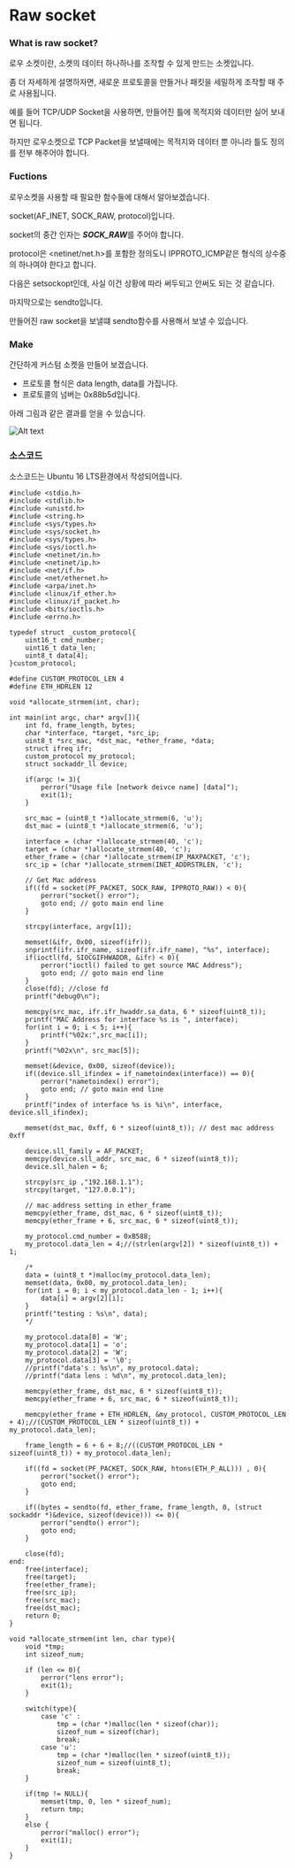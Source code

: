 # Raw socket
### What is raw socket?
로우 소켓이란, 소켓의 데이터 하나하나를 조작할 수 있게 만드는 소켓입니다.

좀 더 자세하게 설명하자면, 새로운 프로토콜을 만들거나 패킷을 세밀하게 조작할 때 주로 사용됩니다.

예를 들어 TCP/UDP Socket을 사용하면, 만들어진 틀에 목적지와 데이터만 실어 보내면 됩니다.

하지만 로우소켓으로 TCP Packet을 보낼때에는 목적지와 데이터 뿐 아니라 틀도 정의를 전부 해주어야 합니다.

### Fuctions
로우소켓을 사용할 때 필요한 함수들에 대해서 알아보겠습니다.

socket(AF_INET, SOCK_RAW, protocol)입니다.

socket의 중간 인자는 ***SOCK_RAW***를 주어야 합니다.

protocol은 <netinet/net.h>를 포함한 정의도니 IPPROTO_ICMP같은 형식의 상수중의 하나여야 한다고 합니다.

다음은 setsockopt인데, 사실 이건 상황에 따라 써두되고 안써도 되는 것 같습니다.

마지막으로는 sendto입니다.

만들어진 raw socket을 보낼떄 sendto함수를 사용해서 보낼 수 있습니다.

### Make

간단하게 커스텀 소켓을 만들어 보겠습니다.

- 프로토콜 형식은 data length, data를 가집니다.
- 프로토콜의 넘버는 0x88b5d입니다.

아래 그림과 같은 결과를 얻을 수 있습니다.

![Alt text](https://github.com/Funniest/RawSocket/blob/master/img/packet.png)

### 소스코드
소스코드는 Ubuntu 16 LTS환경에서 작성되어씁니다.

```
#include <stdio.h>
#include <stdlib.h>
#include <unistd.h>
#include <string.h>
#include <sys/types.h>
#include <sys/socket.h>
#include <sys/types.h>
#include <sys/ioctl.h>
#include <netinet/in.h>
#include <netinet/ip.h>
#include <net/if.h>
#include <net/ethernet.h>
#include <arpa/inet.h>
#include <linux/if_ether.h>
#include <linux/if_packet.h>
#include <bits/ioctls.h>
#include <errno.h>

typedef struct _custom_protocol{
	uint16_t cmd_number;
	uint16_t data_len;
	uint8_t data[4];
}custom_protocol;

#define CUSTOM_PROTOCOL_LEN 4
#define ETH_HDRLEN 12

void *allocate_strmem(int, char);

int main(int argc, char* argv[]){
	int fd, frame_length, bytes;
	char *interface, *target, *src_ip;
	uint8_t *src_mac, *dst_mac, *ether_frame, *data;
	struct ifreq ifr;
	custom_protocol my_protocol;
	struct sockaddr_ll device;

	if(argc != 3){
		perror("Usage file [network deivce name] [data]");
		exit(1);
	}

	src_mac = (uint8_t *)allocate_strmem(6, 'u');
	dst_mac = (uint8_t *)allocate_strmem(6, 'u');

	interface = (char *)allocate_strmem(40, 'c');
	target = (char *)allocate_strmem(40, 'c');
	ether_frame = (char *)allocate_strmem(IP_MAXPACKET, 'c');
	src_ip = (char *)allocate_strmem(INET_ADDRSTRLEN, 'c');
	
	// Get Mac address
	if((fd = socket(PF_PACKET, SOCK_RAW, IPPROTO_RAW)) < 0){
		perror("socket() error");
		goto end; // goto main end line
	}

	strcpy(interface, argv[1]);
	
	memset(&ifr, 0x00, sizeof(ifr));
	snprintf(ifr.ifr_name, sizeof(ifr.ifr_name), "%s", interface);
	if(ioctl(fd, SIOCGIFHWADDR, &ifr) < 0){
		perror("ioctl() failed to get source MAC Address");
		goto end; // goto main end line
	}
	close(fd); //close fd
	printf("debug0\n");

	memcpy(src_mac, ifr.ifr_hwaddr.sa_data, 6 * sizeof(uint8_t));
	printf("MAC Address for interface %s is ", interface);
	for(int i = 0; i < 5; i++){
		printf("%02x:",src_mac[i]);
	}
	printf("%02x\n", src_mac[5]);

	memset(&device, 0x00, sizeof(device));
	if((device.sll_ifindex = if_nametoindex(interface)) == 0){
		perror("nametoindex() error");
		goto end; // goto main end line
	}
	printf("index of interface %s is %i\n", interface, device.sll_ifindex);

	memset(dst_mac, 0xff, 6 * sizeof(uint8_t)); // dest mac address 0xff
	
	device.sll_family = AF_PACKET;
	memcpy(device.sll_addr, src_mac, 6 * sizeof(uint8_t));
	device.sll_halen = 6;

	strcpy(src_ip ,"192.168.1.1");
	strcpy(target, "127.0.0.1");
	
	// mac address setting in ether_frame
	memcpy(ether_frame, dst_mac, 6 * sizeof(uint8_t));
	memcpy(ether_frame + 6, src_mac, 6 * sizeof(uint8_t));
	
	my_protocol.cmd_number = 0xB588;
	my_protocol.data_len = 4;//(strlen(argv[2]) * sizeof(uint8_t)) + 1;
	
	/*
	data = (uint8_t *)malloc(my_protocol.data_len);
	memset(data, 0x00, my_protocol.data_len);
	for(int i = 0; i < my_protocol.data_len - 1; i++){
		data[i] = argv[2][i];
	}
	printf("testing : %s\n", data);
	*/

	my_protocol.data[0] = 'W';
	my_protocol.data[1] = 'o';
	my_protocol.data[2] = 'W';
	my_protocol.data[3] = '\0';
	//printf("data's : %s\n", my_protocol.data);
	//printf("data lens : %d\n", my_protocol.data_len);

	memcpy(ether_frame, dst_mac, 6 * sizeof(uint8_t));
	memcpy(ether_frame + 6, src_mac, 6 * sizeof(uint8_t));
	
	memcpy(ether_frame + ETH_HDRLEN, &my_protocol, CUSTOM_PROTOCOL_LEN + 4);//(CUSTOM_PROTOCOL_LEN * sizeof(uint8_t)) + my_protocol.data_len);
	
	frame_length = 6 + 6 + 8;//((CUSTOM_PROTOCOL_LEN * sizeof(uint8_t)) + my_protocol.data_len);
	
	if((fd = socket(PF_PACKET, SOCK_RAW, htons(ETH_P_ALL))) , 0){
		perror("socket() error");
		goto end;
	}
	
	if((bytes = sendto(fd, ether_frame, frame_length, 0, (struct sockaddr *)&device, sizeof(device))) <= 0){
		perror("sendto() error");
		goto end;
	}

	close(fd);
end:
	free(interface);
	free(target);
	free(ether_frame);
	free(src_ip);
	free(src_mac);
	free(dst_mac);
	return 0;
}

void *allocate_strmem(int len, char type){
	void *tmp;
	int sizeof_num;

	if (len <= 0){
		perror("lens error");
		exit(1);
	}
	
	switch(type){
		case 'c' :
			tmp = (char *)malloc(len * sizeof(char));
			sizeof_num = sizeof(char);
			break;
		case 'u':
			tmp = (char *)malloc(len * sizeof(uint8_t));
			sizeof_num = sizeof(uint8_t);
			break;
	}

	if(tmp != NULL){
		memset(tmp, 0, len * sizeof_num);
		return tmp;
	}
	else {
		perror("malloc() error");
		exit(1);
	}
}
```
